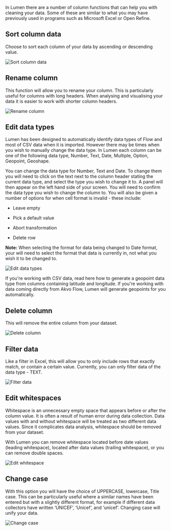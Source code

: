 In Lumen there are a number of column functions that can help you with cleaning your data. Some of these are similar to what you may have previously used in programs such as Microsoft Excel or Open Refine.

## Sort column data

Choose to sort each column of your data by ascending or descending value.

![Sort column data](media/sort_column_data.gif)

## Rename column

This function will allow you to rename your column. This is particularly useful for columns with long headers. When analysing and visualising your data it is easier to work with shorter column headers. 

![Rename column](media/rename_column.gif)

## Edit data types
Lumen has been designed to automatically identify data types of Flow and most of CSV data when it is imported. However there may be times when you wish to manually change the data type. In Lumen each column can be one of the following data type, Number, Text, Date, Multiple, Option, Geopoint, Geoshape. 



You can change the data type for Number, Text and Date. To change them you will need to click on the text next to the column header stating the current data type, and select the type you wish to change it to. A panel will then appear on the left hand side of your screen. You will need to confirm the data type you wish to change the column to. You will also be given a number of options for when cell format is invalid - these include:

- Leave empty

- Pick a default value

- Abort transformation

- Delete row

**Note:** When selecting the format for data being changed to Date format, your will need to select the format that data is currently in, not what you wish it to be changed to.

![Edit data types](media/edit_data_types.gif)

If you're working with CSV data, read here how to generate a geopoint data type from columns containing latitude and longitude. If you're working with data coming directly from Akvo Flow, Lumen will generate geopoints for you automatically.

## Delete column

This will remove the entire column from your dataset.

![Delete column](media/delete_column.gif)

## Filter data

Like a filter in Excel, this will allow you to only include rows that exactly match, or contain a certain value. Currently, you can only filter data of the data type - TEXT. 

![Filter data](media/filter_data.gif)

## Edit whitespaces

Whitespace is an unnecessary empty space that appears before or after the column value. It is often a result of human error during data collection. Data values with and without whitespace will be treated as two different data values. Since it complicates data analysis, whitespace should be removed from your dataset.

With Lumen you can remove whitespace located before date values (leading whitespace), located after data values (trailing whitespace), or you can remove double spaces. 

![Edit whitespace](media/edit_whitespace.gif)

## Change case

With this option you will have the choice of UPPERCASE, lowercase, Title case. This can be particularly useful where a similar names have been entered but with a slightly different format, for example if different data collectors have written ‘UNICEF’, ‘Unicef’, and ‘unicef’. Changing case will unify your data.

![Change case](media/change_case.gif)